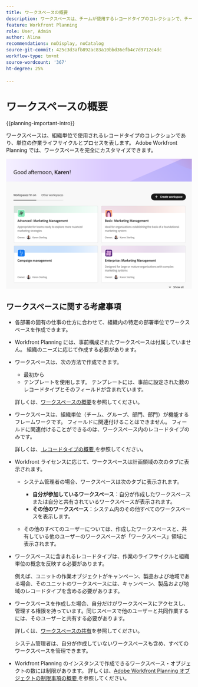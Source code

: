 ```yaml
---
title: ワークスペースの概要
description: ワークスペースは、チームが使用するレコードタイプのコレクションで、チームの作業ライフサイクルを表します。組織単位のワークフローに合わせて、Adobe Workfront Planning のワークスペースを完全にカスタマイズできます。
feature: Workfront Planning
role: User, Admin
author: Alina
recommendations: noDisplay, noCatalog
source-git-commit: 425c3d3afb892ac83a10bbd36efb4c7d9712c4dc
workflow-type: tm+mt
source-wordcount: '367'
ht-degree: 25%

---
```



# ワークスペースの概要

{{planning-important-intro}}

ワークスペースは、組織単位で使用されるレコードタイプのコレクションであり、単位の作業ライフサイクルとプロセスを表します。 Adobe Workfront Planning では、ワークスペースを完全にカスタマイズできます。


![](assets/workspaces-landing-page-admin-account.png)

## ワークスペースに関する考慮事項

* 各部署の固有の仕事の仕方に合わせて、組織内の特定の部署単位でワークスペースを作成できます。
* Workfront Planning には、事前構成されたワークスペースは付属していません。 組織のニーズに応じて作成する必要があります。
* ワークスペースは、次の方法で作成できます。

   * 最初から
   * テンプレートを使用します。 テンプレートには、事前に設定された数のレコードタイプとそのフィールドが含まれています。

  詳しくは、[ワークスペースの概要](/help/quicksilver/planning/architecture/create-workspaces.md)を参照してください。
* ワークスペースは、組織単位（チーム、グループ、部門、部門）が機能するフレームワークです。 フィールドに関連付けることはできません。 フィールドに関連付けることができるのは、ワークスペース内のレコードタイプのみです。

  詳しくは、[ レコードタイプの概要 ](/help/quicksilver/planning/architecture/overview-of-record-types.md) を参照してください。
* Workfront ライセンスに応じて、ワークスペースは計画領域の次のタブに表示されます。

   * システム管理者の場合、ワークスペースは次のタブに表示されます。

      * **自分が参加しているワークスペース**：自分が作成したワークスペースまたは自分と共有されているワークスペースが表示されます。
      * **その他のワークスペース**：システム内のその他すべてのワークスペースを表示します。

   * その他のすべてのユーザーについては、作成したワークスペースと、共有している他のユーザーのワークスペースが「ワークスペース」領域に表示されます。

* ワークスペースに含まれるレコードタイプは、作業のライフサイクルと組織単位の概念を反映する必要があります。

  例えば、ユニットの作業オブジェクトがキャンペーン、製品および地域である場合、そのユニットのワークスペースには、キャンペーン、製品および地域のレコードタイプを含める必要があります。
* ワークスペースを作成した場合、自分だけがワークスペースにアクセスし、管理する権限を持っています。同じスペースで他のユーザーと共同作業するには、そのユーザーと共有する必要があります。

  詳しくは、[ワークスペースの共有](/help/quicksilver/planning/access/share-workspaces.md)を参照してください。

  システム管理者は、自分が作成していないワークスペースも含め、すべてのワークスペースを管理できます。

<!--make this live with the GA: * There is no limit for how many workspaces you can create in your environment. However, we recommend not to have too many workspaces, as they could become hard to manage and your workflows might be too fragmented.-->

* Workfront Planning のインスタンスで作成できるワークスペース・オブジェクトの数には制限があります。 詳しくは、[Adobe Workfront Planning オブジェクトの制限事項の概要 ](/help/quicksilver/planning/general/limitations-overview.md) を参照してください。



